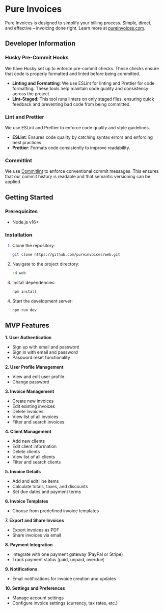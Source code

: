 # Pure Invoices

Pure Invoices is designed to simplify your billing process. Simple, direct, and effective – invoicing done right. Learn more at [pureinvoices.com](https://pureinvoices.com).

## Developer Information

### Husky Pre-Commit Hooks

We have Husky set up to enforce pre-commit checks. These checks ensure that code is properly formatted and linted before being committed.

- **Linting and Formatting**: We use ESLint for linting and Prettier for code formatting. These tools help maintain code quality and consistency across the project.
- **Lint-Staged**: This tool runs linters on only staged files, ensuring quick feedback and preventing bad code from being committed.

### Lint and Prettier

We use ESLint and Prettier to enforce code quality and style guidelines.

- **ESLint**: Ensures code quality by catching syntax errors and enforcing best practices.
- **Prettier**: Formats code consistently to improve readability.

### Commitlint

We use [Commitlint](https://commitlint.js.org/) to enforce conventional commit messages. This ensures that our commit history is readable and that semantic versioning can be applied.

## Getting Started

### Prerequisites

- Node.js v16+

### Installation

1. Clone the repository:

   ```bash
   git clone https://github.com/pureinvoices/web.git
   ```

2. Navigate to the project directory:

   ```bash
   cd web
   ```

3. Install dependencies:

   ```bash
   npm install
   ```

4. Start the development server:

   ```bash
   npm run dev
   ```

## MVP Features

**1. User Authentication**

- Sign up with email and password
- Sign in with email and password
- Password reset functionality

**2. User Profile Management**

- View and edit user profile
- Change password

**3. Invoice Management**

- Create new invoices
- Edit existing invoices
- Delete invoices
- View list of all invoices
- Filter and search invoices

**4. Client Management**

- Add new clients
- Edit client information
- Delete clients
- View list of all clients
- Filter and search clients

**5. Invoice Details**

- Add and edit line items
- Calculate totals, taxes, and discounts
- Set due dates and payment terms

**6. Invoice Templates**

- Choose from predefined invoice templates

**7. Export and Share Invoices**

- Export invoices as PDF
- Share invoices via email

**8. Payment Integration**

- Integrate with one payment gateway (PayPal or Stripe)
- Track payment status (paid, unpaid, overdue)

**9. Notifications**

- Email notifications for invoice creation and updates

**10. Settings and Preferences**

- Manage account settings
- Configure invoice settings (currency, tax rates, etc.)
